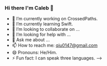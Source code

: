 ### Hi there I'm Caleb 👋

- 🔭 I’m currently working on CrossedPaths.
- 🌱 I’m currently learning Swift.
- 👯 I’m looking to collaborate on ...
- 🤔 I’m looking for help with ...
- 💬 Ask me about ...
- 📫 How to reach me: qiu0147@gmail.com
- 😄 Pronouns: He/Him.
- ⚡ Fun fact: I can speak three languages.
-->
